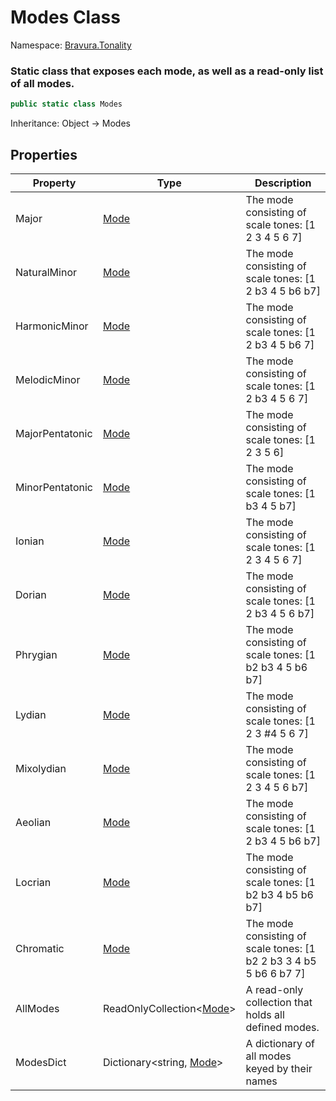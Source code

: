 # Modes Class

Namespace: [Bravura.Tonality](./Bravura.Tonality.md)

### Static class that exposes each mode, as well as a read-only list of all modes.

```csharp
public static class Modes
```

Inheritance: Object -> Modes

## Properties
| Property | Type | Description |
| --- | --- | --- |
| Major | [Mode](./Bravura.Tonality.Mode.md) | The mode consisting of scale tones: [1 2 3 4 5 6 7] |
| NaturalMinor | [Mode](./Bravura.Tonality.Mode.md) | The mode consisting of scale tones: [1 2 b3 4 5 b6 b7] |
| HarmonicMinor | [Mode](./Bravura.Tonality.Mode.md) | The mode consisting of scale tones: [1 2 b3 4 5 b6 7] |
| MelodicMinor | [Mode](./Bravura.Tonality.Mode.md) | The mode consisting of scale tones: [1 2 b3 4 5 6 7] |
| MajorPentatonic | [Mode](./Bravura.Tonality.Mode.md) | The mode consisting of scale tones: [1 2 3 5 6] |
| MinorPentatonic | [Mode](./Bravura.Tonality.Mode.md) | The mode consisting of scale tones: [1 b3 4 5 b7] |
| Ionian | [Mode](./Bravura.Tonality.Mode.md) | The mode consisting of scale tones: [1 2 3 4 5 6 7] |
| Dorian | [Mode](./Bravura.Tonality.Mode.md) | The mode consisting of scale tones: [1 2 b3 4 5 6 b7] |
| Phrygian | [Mode](./Bravura.Tonality.Mode.md) | The mode consisting of scale tones: [1 b2 b3 4 5 b6 b7] |
| Lydian | [Mode](./Bravura.Tonality.Mode.md) | The mode consisting of scale tones: [1 2 3 #4 5 6 7] |
| Mixolydian | [Mode](./Bravura.Tonality.Mode.md) | The mode consisting of scale tones: [1 2 3 4 5 6 b7] |
| Aeolian | [Mode](./Bravura.Tonality.Mode.md) | The mode consisting of scale tones: [1 2 b3 4 5 b6 b7] |
| Locrian | [Mode](./Bravura.Tonality.Mode.md) | The mode consisting of scale tones: [1 b2 b3 4 b5 b6 b7] |
| Chromatic | [Mode](./Bravura.Tonality.Mode.md) | The mode consisting of scale tones: [1 b2 2 b3 3 4 b5 5 b6 6 b7 7] |
| AllModes | ReadOnlyCollection<[Mode](./Bravura.Tonality.Mode.md)> | A read-only collection that holds all defined modes. |
| ModesDict | Dictionary<string, [Mode](./Bravura.Tonality.Mode.md)> | A dictionary of all modes keyed by their names |

